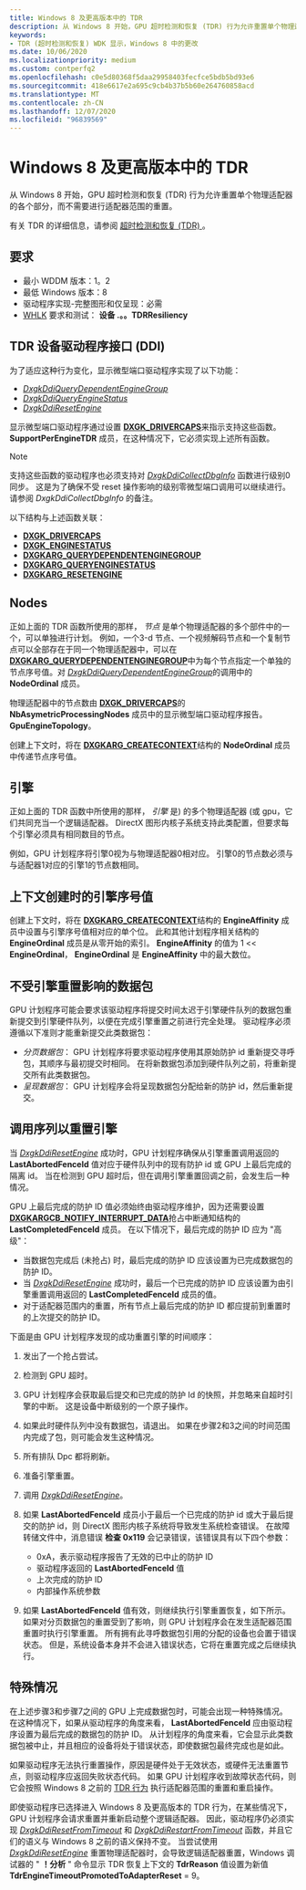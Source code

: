 ```yaml
---
title: Windows 8 及更高版本中的 TDR
description: 从 Windows 8 开始，GPU 超时检测和恢复 (TDR) 行为允许重置单个物理适配器的各个部分，而不需要进行适配器范围的重置。
keywords:
- TDR (超时检测和恢复) WDK 显示，Windows 8 中的更改
ms.date: 10/06/2020
ms.localizationpriority: medium
ms.custom: contperfq2
ms.openlocfilehash: c0e5d80368f5daa29958403fecfce5bdb5bd93e6
ms.sourcegitcommit: 418e6617e2a695c9cb4b37b5b60e264760858acd
ms.translationtype: MT
ms.contentlocale: zh-CN
ms.lasthandoff: 12/07/2020
ms.locfileid: "96839569"
---
```

# <a name="tdr-in-windows-8-and-later"></a>Windows 8 及更高版本中的 TDR

从 Windows 8 开始，GPU 超时检测和恢复 (TDR) 行为允许重置单个物理适配器的各个部分，而不需要进行适配器范围的重置。

有关 TDR 的详细信息，请参阅 [超时检测和恢复 (TDR) ](timeout-detection-and-recovery.md) 。

## <a name="requirements"></a>要求

* 最小 WDDM 版本：1。2
* 最低 Windows 版本：8
* 驱动程序实现-完整图形和仅呈现：必需
* [WHLK](/windows-hardware/test/hlk/) 要求和测试： **设备 .。。TDRResiliency**

## <a name="tdr-device-driver-interface-ddi"></a>TDR 设备驱动程序接口 (DDI) 

为了适应这种行为变化，显示微型端口驱动程序实现了以下功能：

* [*DxgkDdiQueryDependentEngineGroup*](/windows-hardware/drivers/ddi/d3dkmddi/nc-d3dkmddi-dxgkddi_querydependentenginegroup)
* [*DxgkDdiQueryEngineStatus*](/windows-hardware/drivers/ddi/d3dkmddi/nc-d3dkmddi-dxgkddi_queryenginestatus)
* [*DxgkDdiResetEngine*](/windows-hardware/drivers/ddi/d3dkmddi/nc-d3dkmddi-dxgkddi_resetengine)

显示微型端口驱动程序通过设置 [**DXGK_DRIVERCAPS**](/windows-hardware/drivers/ddi/d3dkmddi/ns-d3dkmddi-_dxgk_drivercaps)来指示支持这些函数。**SupportPerEngineTDR** 成员，在这种情况下，它必须实现上述所有函数。

> [!NOTE]
> 支持这些函数的驱动程序也必须支持对 [*DxgkDdiCollectDbgInfo*](/windows-hardware/drivers/ddi/d3dkmddi/nc-d3dkmddi-dxgkddi_collectdbginfo) 函数进行级别0同步。 这是为了确保不受 reset 操作影响的级别零微型端口调用可以继续进行。 请参阅 *DxgkDdiCollectDbgInfo* 的备注。

以下结构与上述函数关联：

* [**DXGK_DRIVERCAPS**](/windows-hardware/drivers/ddi/d3dkmddi/ns-d3dkmddi-_dxgk_drivercaps)
* [**DXGK_ENGINESTATUS**](/windows-hardware/drivers/ddi/d3dkmddi/ns-d3dkmddi-_dxgk_enginestatus)
* [**DXGKARG_QUERYDEPENDENTENGINEGROUP**](/windows-hardware/drivers/ddi/d3dkmddi/ns-d3dkmddi-_dxgkarg_querydependentenginegroup)
* [**DXGKARG_QUERYENGINESTATUS**](/windows-hardware/drivers/ddi/d3dkmddi/ns-d3dkmddi-_dxgkarg_queryenginestatus)
* [**DXGKARG_RESETENGINE**](/windows-hardware/drivers/ddi/d3dkmddi/ns-d3dkmddi-_dxgkarg_resetengine)

## <a name="nodes"></a>Nodes

正如上面的 TDR 函数所使用的那样， *节点* 是单个物理适配器的多个部件中的一个，可以单独进行计划。 例如，一个3-d 节点、一个视频解码节点和一个复制节点可以全部存在于同一个物理适配器中，可以在 [**DXGKARG_QUERYDEPENDENTENGINEGROUP**](/windows-hardware/drivers/ddi/d3dkmddi/ns-d3dkmddi-_dxgkarg_querydependentenginegroup)中为每个节点指定一个单独的节点序号值。对 [*DxgkDdiQueryDependentEngineGroup*](/windows-hardware/drivers/ddi/d3dkmddi/nc-d3dkmddi-dxgkddi_querydependentenginegroup)的调用中的 **NodeOrdinal** 成员。

物理适配器中的节点数由 [**DXGK_DRIVERCAPS**](/windows-hardware/drivers/ddi/d3dkmddi/ns-d3dkmddi-_dxgk_drivercaps)的 **NbAsymetricProcessingNodes** 成员中的显示微型端口驱动程序报告。**GpuEngineTopology**。

创建上下文时，将在 [**DXGKARG_CREATECONTEXT**](/windows-hardware/drivers/ddi/d3dkmddi/ns-d3dkmddi-_dxgkarg_createcontext)结构的 **NodeOrdinal** 成员中传递节点序号值。

## <a name="engines"></a>引擎

正如上面的 TDR 函数中所使用的那样， *引擎* 是) 的多个物理适配器 (或 gpu，它们共同充当一个逻辑适配器。 DirectX 图形内核子系统支持此类配置，但要求每个引擎必须具有相同数目的节点。

例如，GPU 计划程序将引擎0视为与物理适配器0相对应。 引擎0的节点数必须与与适配器1对应的引擎1的节点数相同。

## <a name="engine-ordinal-value-at-context-creation"></a>上下文创建时的引擎序号值

创建上下文时，将在 [**DXGKARG_CREATECONTEXT**](/windows-hardware/drivers/ddi/d3dkmddi/ns-d3dkmddi-_dxgkarg_createcontext)结构的 **EngineAffinity** 成员中设置与引擎序号值相对应的单个位。 此和其他计划程序相关结构的 **EngineOrdinal** 成员是从零开始的索引。 **EngineAffinity** 的值为 1 << **EngineOrdinal**， **EngineOrdinal** 是 **EngineAffinity** 中的最大数位。

## <a name="packets-unaffected-by-engine-reset"></a>不受引擎重置影响的数据包

GPU 计划程序可能会要求该驱动程序将提交时间太迟于引擎硬件队列的数据包重新提交到引擎硬件队列，以便在完成引擎重置之前进行完全处理。 驱动程序必须遵循以下准则才能重新提交此类数据包：

* *分页数据包*： GPU 计划程序将要求驱动程序使用其原始防护 id 重新提交寻呼包，其顺序与最初提交时相同。 在将新数据包添加到硬件队列之前，将重新提交所有此类数据包。
* *呈现数据包*： GPU 计划程序会将呈现数据包分配给新的防护 id，然后重新提交。

## <a name="calling-sequence-to-reset-an-engine"></a>调用序列以重置引擎

当 [*DxgkDdiResetEngine*](/windows-hardware/drivers/ddi/d3dkmddi/nc-d3dkmddi-dxgkddi_resetengine) 成功时，GPU 计划程序确保从引擎重置调用返回的 **LastAbortedFenceId** 值对应于硬件队列中的现有防护 id 或 GPU 上最后完成的隔离 id。 当在检测到 GPU 超时后，但在调用引擎重置回调之前，会发生后一种情况。

GPU 上最后完成的防护 ID 值必须始终由驱动程序维护，因为还需要设置 [**DXGKARGCB_NOTIFY_INTERRUPT_DATA**](/windows-hardware/drivers/ddi/d3dkmddi/ns-d3dkmddi-_dxgkargcb_notify_interrupt_data)抢占中断通知结构的 **LastCompletedFenceId** 成员。 在以下情况下，最后完成的防护 ID 应为 "高级"：

* 当数据包完成后 (未抢占) 时，最后完成的防护 ID 应该设置为已完成数据包的防护 ID。
* 当 [*DxgkDdiResetEngine*](/windows-hardware/drivers/ddi/d3dkmddi/nc-d3dkmddi-dxgkddi_resetengine) 成功时，最后一个已完成的防护 ID 应该设置为由引擎重置调用返回的 **LastCompletedFenceId** 成员的值。
* 对于适配器范围内的重置，所有节点上最后完成的防护 ID 都应提前到重置时的上次提交的防护 ID。

下面是由 GPU 计划程序发现的成功重置引擎的时间顺序：

1. 发出了一个抢占尝试。
2. 检测到 GPU 超时。
3. GPU 计划程序会获取最后提交和已完成的防护 Id 的快照，并忽略来自超时引擎的中断。 这是设备中断级别的一个原子操作。
4. 如果此时硬件队列中没有数据包，请退出。 如果在步骤2和3之间的时间范围内完成了包，则可能会发生这种情况。
5. 所有排队 Dpc 都将刷新。
6. 准备引擎重置。
7. 调用 [*DxgkDdiResetEngine*](/windows-hardware/drivers/ddi/d3dkmddi/nc-d3dkmddi-dxgkddi_resetengine)。
8. 如果 **LastAbortedFenceId** 成员小于最后一个已完成的防护 id 或大于最后提交的防护 id，则 DirectX 图形内核子系统将导致发生系统检查错误。 在故障转储文件中，消息错误 **检查 0x119** 会记录错误，该错误具有以下四个参数：

   * 0xA，表示驱动程序报告了无效的已中止的防护 ID
   * 驱动程序返回的 **LastAbortedFenceId** 值
   * 上次完成的防护 ID
   * 内部操作系统参数
9. 如果 **LastAbortedFenceId** 值有效，则继续执行引擎重置恢复，如下所示。 如果对分页数据包的重置受到了影响，则 GPU 计划程序会在发生适配器范围重置时执行引擎重置。 所有拥有此寻呼数据包引用的分配的设备也会置于错误状态。 但是，系统设备本身并不会进入错误状态，它将在重置完成之后继续执行。

## <a name="special-cases"></a>特殊情况

在上述步骤3和步骤7之间的 GPU 上完成数据包时，可能会出现一种特殊情况。 在这种情况下，如果从驱动程序的角度来看， **LastAbortedFenceId** 应由驱动程序设置为最后完成的数据包的防护 ID。 从计划程序的角度来看，它会显示此类数据包被中止，并且相应的设备将处于错误状态，即使数据包最终完成也是如此。

如果驱动程序无法执行重置操作，原因是硬件处于无效状态，或硬件无法重置节点，则驱动程序应返回失败状态代码。 如果 GPU 计划程序收到故障状态代码，则它会按照 Windows 8 之前的 [TDR 行为](timeout-detection-and-recovery.md) 执行适配器范围的重置和重启操作。

即使驱动程序已选择进入 Windows 8 及更高版本的 TDR 行为，在某些情况下，GPU 计划程序会请求重置并重新启动整个逻辑适配器。 因此，驱动程序仍必须实现 [*DxgkDdiResetFromTimeout*](/windows-hardware/drivers/ddi/d3dkmddi/nc-d3dkmddi-dxgkddi_resetfromtimeout) 和 [*DxgkDdiRestartFromTimeout*](/windows-hardware/drivers/ddi/d3dkmddi/nc-d3dkmddi-dxgkddi_restartfromtimeout) 函数，并且它们的语义与 Windows 8 之前的语义保持不变。 当尝试使用 [*DxgkDdiResetEngine*](/windows-hardware/drivers/ddi/d3dkmddi/nc-d3dkmddi-dxgkddi_resetengine) 重置物理适配器时，会导致逻辑适配器重置，Windows 调试器的 " **！分析** " 命令显示 TDR 恢复上下文的 **TdrReason** 值设置为新值 **TdrEngineTimeoutPromotedToAdapterReset** = 9。

